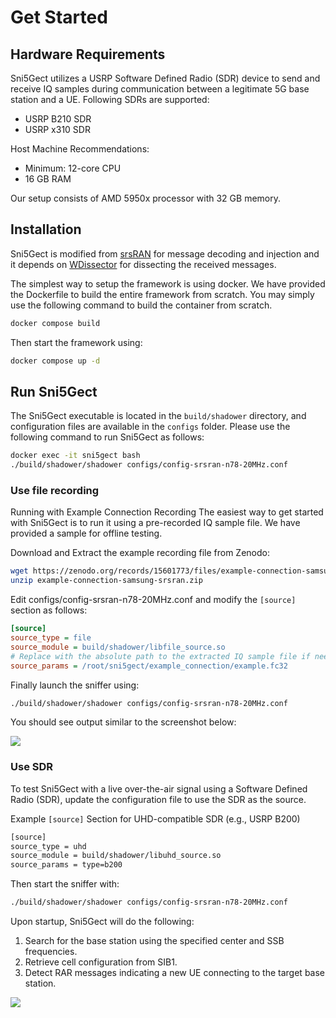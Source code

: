 # Get Started
## Hardware Requirements
Sni5Gect utilizes a USRP Software Defined Radio (SDR) device to send and receive IQ samples during communication between a legitimate 5G base station and a UE. Following SDRs are supported:
- USRP B210 SDR
- USRP x310 SDR

Host Machine Recommendations:
- Minimum: 12-core CPU
- 16 GB RAM

Our setup consists of AMD 5950x processor with 32 GB memory.

## Installation
Sni5Gect is modified from [srsRAN](https://github.com/srsran/srsRAN_4G) for message decoding and injection and it depends on [WDissector](https://github.com/asset-group/5ghoul-5g-nr-attacks) for dissecting the received messages.

The simplest way to setup the framework is using docker. We have provided the Dockerfile to build the entire framework from scratch. You may simply use the following command to build the container from scratch.
```bash
docker compose build
```

Then start the framework using:
```bash
docker compose up -d
```

## Run Sni5Gect
The Sni5Gect executable is located in the `build/shadower` directory, and configuration files are available in the `configs` folder.
Please use the following command to run Sni5Gect as follows:

```bash
docker exec -it sni5gect bash
./build/shadower/shadower configs/config-srsran-n78-20MHz.conf
```

### Use file recording
Running with Example Connection Recording
The easiest way to get started with Sni5Gect is to run it using a pre-recorded IQ sample file. We have provided a sample for offline testing.

Download and Extract the example recording file from Zenodo:
```bash
wget https://zenodo.org/records/15601773/files/example-connection-samsung-srsran.zip
unzip example-connection-samsung-srsran.zip
```

Edit configs/config-srsran-n78-20MHz.conf and modify the `[source]` section as follows:

```ini
[source]
source_type = file
source_module = build/shadower/libfile_source.so
# Replace with the absolute path to the extracted IQ sample file if needed
source_params = /root/sni5gect/example_connection/example.fc32  
```

Finally launch the sniffer using:

```bash
./build/shadower/shadower configs/config-srsran-n78-20MHz.conf
```

You should see output similar to the screenshot below:

<img src="https://raw.githubusercontent.com/asset-group/Sni5Gect-5GNR-sniffing-and-exploitation/main/images/example_recording.png"/>

### Use SDR

To test Sni5Gect with a live over-the-air signal using a Software Defined Radio (SDR), update the configuration file to use the SDR as the source.

Example `[source]` Section for UHD-compatible SDR (e.g., USRP B200)
```bash
[source]
source_type = uhd
source_module = build/shadower/libuhd_source.so
source_params = type=b200
```

Then start the sniffer with:
```bash
./build/shadower/shadower configs/config-srsran-n78-20MHz.conf
```
Upon startup, Sni5Gect will do the following:

1. Search for the base station using the specified center and SSB frequencies.
2. Retrieve cell configuration from SIB1.
3. Detect RAR messages indicating a new UE connecting to the target base station.

<img src="https://raw.githubusercontent.com/asset-group/Sni5Gect-5GNR-sniffing-and-exploitation/main/images/sni5gect-waiting-for-UE.png"/>
